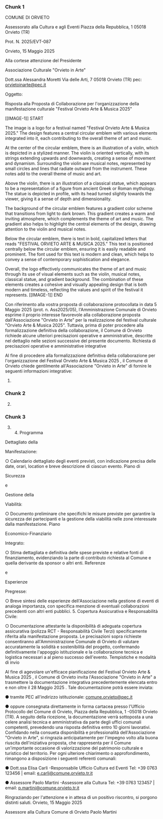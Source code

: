 ### Chunk 1

COMUNE DI ORVIETO

Assessorato alla Cultura e agli Eventi Piazza della Repubblica, 1 05018 Orvieto (TR)

Prot. N. 2025/EVT-087

Orvieto, 15 Maggio 2025

Alla cortese attenzione del Presidente

Associazione Culturale "Orvieto in Arte"

Dott.ssa Alessandra Moretti Via delle Arti, 7 05018 Orvieto (TR) pec: orvietoinarte@pec.it

Oggetto:

Risposta alla Proposta di Collaborazione per l'organizzazione della manifestazione culturale "Festival Orvieto Arte & Musica 2025"

[[IMAGE-1]] START

The image is a logo for a festival named "Festival Orvieto Arte & Musica 2025." The design features a central circular emblem with various elements integrated into it, each contributing to the overall theme of art and music. 

At the center of the circular emblem, there is an illustration of a violin, which is depicted in a stylized manner. The violin is oriented vertically, with its strings extending upwards and downwards, creating a sense of movement and dynamism. Surrounding the violin are musical notes, represented by small circles and lines that radiate outward from the instrument. These notes add to the overall theme of music and art.

Above the violin, there is an illustration of a classical statue, which appears to be a representation of a figure from ancient Greek or Roman mythology. The statue is depicted in profile, with its head turned slightly towards the viewer, giving it a sense of depth and dimensionality.

The background of the circular emblem features a gradient color scheme that transitions from light to dark brown. This gradient creates a warm and inviting atmosphere, which complements the theme of art and music. The gradient also helps to highlight the central elements of the design, drawing attention to the violin and musical notes.

Below the circular emblem, there is text in bold, capitalized letters that reads "FESTIVAL ORVIETO ARTE & MUSICA 2025." This text is positioned centrally below the circular emblem, ensuring it is easily readable and prominent. The font used for this text is modern and clean, which helps to convey a sense of contemporary sophistication and elegance.

Overall, the logo effectively communicates the theme of art and music through its use of visual elements such as the violin, musical notes, classical statue, and gradient background. The combination of these elements creates a cohesive and visually appealing design that is both modern and timeless, reflecting the values and spirit of the festival it represents.
[[IMAGE-1]] END

Con riferimento alla vostra proposta di collaborazione protocollata in data 5 Maggio 2025 (prot. n. Ass2025/05), l'Amministrazione Comunale di Orvieto esprime il proprio interesse favorevole alla collaborazione proposta dall'Associazione "Orvieto in Arte" per la realizzazione del festival culturale "Orvieto Arte & Musica 2025". Tuttavia,  prima  di  poter  procedere  alla  formalizzazione  definitiva  della  collaborazione,  il Comune di Orvieto richiede alcune ulteriori precisazioni operative e amministrative, descritte nel dettaglio nelle sezioni successive del presente documento. Richiesta  di  precisazioni  operative  e  amministrative integrative

Al fine di procedere alla formalizzazione definitiva della collaborazione per l'organizzazione del Festival  Orvieto  Arte  &  Musica  2025 ,  il  Comune  di  Orvieto  chiede  gentilmente all'Associazione "Orvieto in Arte" di fornire le seguenti informazioni integrative:

1.

### Chunk 2

2.

### Chunk 3

3. 4. Programma

Dettagliato della

Manifestazione:

○ Calendario dettagliato degli eventi previsti, con indicazione precisa delle date, orari, location e breve descrizione di ciascun evento. Piano di

Sicurezza

e

Gestione della

Viabilità:

○ Documento  preliminare  che  specifichi  le  misure  previste  per  garantire  la sicurezza dei partecipanti e la gestione della viabilità nelle zone interessate dalla manifestazione. Piano

Economico-Finanziario

Integrato:

○ Stima dettagliata e definitiva delle spese previste e relative fonti di finanziamento, evidenziando la parte di contributo richiesta al Comune e quella derivante da sponsor o altri enti. Referenze

e

Esperienze

Pregresse:

○ Breve  sintesi  delle  esperienze  dell'Associazione  nella  gestione  di  eventi  di analoga  importanza,  con  specifica  menzione  di  eventuali  collaborazioni precedenti con altri enti pubblici. 5. Copertura Assicurativa e Responsabilità Civile:

○ Documentazione attestante la disponibilità di adeguata copertura assicurativa (polizza RCT  -  Responsabilità Civile Terzi) specificamente riferita alla manifestazione proposta. Le  precisazioni  sopra  richieste  consentiranno  all'Amministrazione  Comunale  di  Orvieto  di valutare accuratamente la solidità e sostenibilità del progetto, confermando definitivamente l'appoggio istituzionale e la collaborazione tecnica e logistica necessari a al pieno successo dell'evento. Tempistiche e modalità di invio

Al fine di agevolare un'efficace pianificazione del Festival Orvieto Arte & Musica 2025 ,  il Comune di Orvieto invita l'Associazione "Orvieto in Arte" a trasmettere la documentazione integrativa precedentemente elencata entro e non oltre il 28 Maggio 2025 . Tale documentazione potrà essere inviata:

● tramite PEC all'indirizzo istituzionale: comune.orvieto@pec.it

● oppure  consegnata  direttamente  in  forma  cartacea  presso  l'Ufficio  Protocollo  del Comune di Orvieto, Piazza della Repubblica, 1 -05018 Orvieto (TR). A seguito della ricezione, la documentazione verrà sottoposta a una celere analisi tecnica e amministrativa da parte degli uffici comunali competenti, prevedendo una risposta definitiva entro 10 giorni lavorativi. Confidando nella consueta disponibilità e professionalità dell'Associazione "Orvieto in Arte", si ringrazia anticipatamente per l'impegno volto alla buona riuscita dell'iniziativa proposta, che rappresenta per il Comune un'importante occasione di valorizzazione del patrimonio culturale e turistico del territorio. Per  ogni  ulteriore  chiarimento  o  approfondimento,  rimangono  a  disposizione  i  seguenti referenti comunali:

● Dott.ssa Elisa Carli -Responsabile Ufficio Cultura ed Eventi Tel: +39 0763 123456 | email: e.carli@comune.orvieto.tr.it

● Assessore Paolo Martini -Assessore alla Cultura Tel: +39 0763 123457 | email: p.martini@comune.orvieto.tr.it

Ringraziando per l'attenzione e in attesa di un positivo riscontro, si porgono distinti saluti. Orvieto, 15 Maggio 2025

Assessore alla Cultura Comune di Orvieto Paolo Martini

